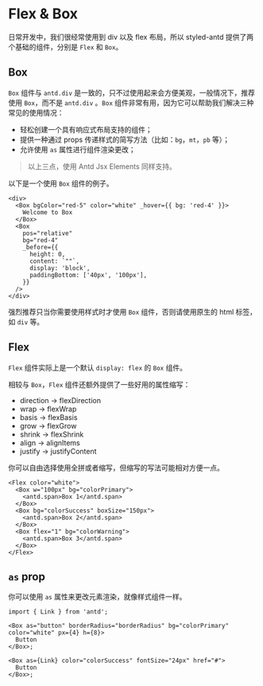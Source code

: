 # Flex & Box

日常开发中，我们很经常使用到 div 以及 flex 布局，所以 styled-antd 提供了两个基础的组件，分别是 `Flex` 和 `Box`。

## Box

`Box` 组件与 `antd.div` 是一致的，只不过使用起来会方便美观，一般情况下，推荐使用 `Box`，而不是 `antd.div` 。`Box` 组件非常有用，因为它可以帮助我们解决三种常见的使用情况：

- 轻松创建一个具有响应式布局支持的组件；
- 提供一种通过 props 传递样式的简写方法（比如：`bg`，`mt`，`pb` 等）；
- 允许使用 `as` 属性进行组件渲染更改；

> 以上三点，使用 Antd Jsx Elements 同样支持。

以下是一个使用 `Box` 组件的例子。

```tsx
<div>
  <Box bgColor="red-5" color="white" _hover={{ bg: 'red-4' }}>
    Welcome to Box
  </Box>
  <Box
    pos="relative"
    bg="red-4"
    _before={{
      height: 0,
      content: `""`,
      display: 'block',
      paddingBottom: ['40px', '100px'],
    }}
  />
</div>
```

强烈推荐只当你需要使用样式时才使用 `Box` 组件，否则请使用原生的 html 标签，如 `div` 等。

## Flex

`Flex` 组件实际上是一个默认 `display: flex` 的 `Box` 组件。

相较与 `Box`，`Flex` 组件还额外提供了一些好用的属性缩写：

- direction -> flexDirection
- wrap -> flexWrap
- basis -> flexBasis
- grow -> flexGrow
- shrink -> flexShrink
- align -> alignItems
- justify -> justifyContent

你可以自由选择使用全拼或者缩写，但缩写的写法可能相对方便一点。

```tsx
<Flex color="white">
  <Box w="100px" bg="colorPrimary">
    <antd.span>Box 1</antd.span>
  </Box>
  <Box bg="colorSuccess" boxSize="150px">
    <antd.span>Box 2</antd.span>
  </Box>
  <Box flex="1" bg="colorWarning">
    <antd.span>Box 3</antd.span>
  </Box>
</Flex>
```

## `as` prop

你可以使用 `as` 属性来更改元素渲染，就像样式组件一样。

```tsx
import { Link } from 'antd';

<Box as="button" borderRadius="borderRadius" bg="colorPrimary" color="white" px={4} h={8}>
  Button
</Box>;

<Box as={Link} color="colorSuccess" fontSize="24px" href="#">
  Button
</Box>;
```
